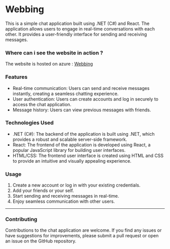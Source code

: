 # Webbing
This is a simple chat application built using .NET (C#) and React. The application allows users to engage in real-time conversations with each other. It provides a user-friendly interface for sending and receiving messages.

### Where can i see the website in action ?
The website is hosted on azure : [Webbing](https://webbingz.azurewebsites.net/ "Webbing")

### Features
* Real-time communication: Users can send and receive messages instantly, creating a seamless chatting experience.
* User authentication: Users can create accounts and log in securely to access the chat application.
* Message history: Users can view previous messages with friends.

### Technologies Used
* .NET (C#): The backend of the application is built using .NET, which provides a robust and scalable server-side framework.
* React: The frontend of the application is developed using React, a popular JavaScript library for building user interfaces.
* HTML/CSS: The frontend user interface is created using HTML and CSS to provide an intuitive and visually appealing experience.

### Usage
1. Create a new account or log in with your existing credentials.
2. Add your friends or your self.
3. Start sending and receiving messages in real-time.
4. Enjoy seamless communication with other users.
---
### Contributing
Contributions to the chat application are welcome. If you find any issues or have suggestions for improvements, please submit a pull request or open an issue on the GitHub repository.
